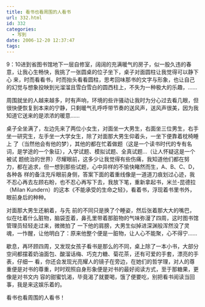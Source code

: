 ```yaml
---
title: 看书也看周围的人看书
url: 332.html
id: 332
categories:
  - 写到
date: 2006-12-20 12:37:47
tags:
---
```


9：10进到省图书馆地下一层自修室，阔阔的充满暖气的房子，似一股久违的春意，让我心生畅快，我挑了一张圆桌的位子坐下，桌子对面圆柱让我觉得可以静下心 来，时而看看书，时而抬头看看圆柱，思考回味那书的文字与形象，也让自己的幻觉与想象投映到光溜溜且雪白雪白的圆西柱上，不失为一种极大的乐趣，……  
  
周围就坐的人越来越多，时有声响，环境的些许骚动让我时为分心过去看几眼，但很快便恢复到本来的宁静，只剩暖气孔呼呼带节奏的送风声，送风声很美，因为我知道它送来的是浓浓的暖意……  
  
桌子全坐满了，左边先来了两位小女生，对面坐一大男生，右面坐三位男生，右手坐一研究生，左手坐一大学女生，除了对面那大男生仰着头，一坐下便靠着枕椅睡上 了（当然他会有他的梦），其他的都在忙着做题（这是一个读书时代的专有名词，是学途的一个象征），入学试题、模拟试题、全真试题…（让人怀疑这是一个被试 题统治的世界）尽耀眼前，这多少让我觉得有些伤痛，我知道他们都在努力，都在追求，但一想到那些试题，心中异样的不愉快睹然而生，A、B、C、D，各种各 样的备注充斥眼前身侧，答案下面的着重线像是一道道刀痕划过心迹，我不忍心再去左顾右盼，也不忍心再写下去，我放下笔，重新拿起书，米兰-昆德拉 （Milan Kundern）的这本《不能承受的生命之轻》，看着书，浮现着书里书外，眼前身后的种种。  
  
对面那大男生还躺着，与先 前的不同只是换了个睡姿，然后张着那大大的嘴巴，似在吐着什么脏物，脑袋歪着，鼻孔里带着那脏物的气味弥漫了四周，这时图书馆管理员轻轻走过来，微微拍了 一下他的肩膀，大男生似掉进深渊般浑然没了灵魂，一怍醒，让他明白了：原来他整个便是一脏物，让人心不能聚，心不得宁……  
  
歇息，再环顾四周，又发现女孩子看书是那么的不同，桌上除了一本小书，大部分空间都摆着奶油面包、酸溜话梅、巧克力糖、菊花茶，还有可爱的手套，漂亮的手表，仔细一 看，你还会发现光亮耀人的镜子在旁边，在她们的哲学理，对人的尊重便是对书的尊重，时时观照自身形象便是对书的最好阅读方式，至于那糖果，更像是对书文内 容的甜蜜饥渴，毕竟渴了就要喝，饿了便要吃，别把看书阅读当回事，我是来这娱乐着的。  
  
看书也看周围的人看书！